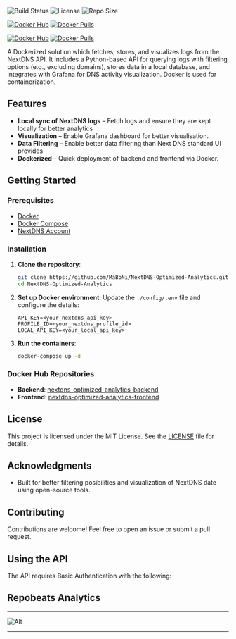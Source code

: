 ![Build Status](https://img.shields.io/github/actions/workflow/status/MaBoNi/NextDNS-Optimized-Analytics/docker-publish.yml?branch=main&style=for-the-badge)
![License](https://img.shields.io/github/license/MaBoNi/NextDNS-Optimized-Analytics?style=for-the-badge)
![Repo Size](https://img.shields.io/github/repo-size/MaBoNi/NextDNS-Optimized-Analytics?style=for-the-badge)

[![Docker Hub](https://img.shields.io/badge/Docker%20Hub-nextdns--optimized--analytics--frontend-blue?logo=docker&style=for-the-badge)](https://hub.docker.com/r/maboni82/nextdns-optimized-analytics-frontend)
[![Docker Pulls](https://img.shields.io/docker/pulls/maboni82/nextdns-optimized-analytics-frontend?style=for-the-badge)](https://hub.docker.com/r/maboni82/nextdns-optimized-analytics-frontend)

[![Docker Hub](https://img.shields.io/badge/Docker%20Hub-nextdns--optimized--analytics--backend-blue?logo=docker&style=for-the-badge)](https://hub.docker.com/r/maboni82/nextdns-optimized-analytics-backend)
[![Docker Pulls](https://img.shields.io/docker/pulls/maboni82/nextdns-optimized-analytics-backend?style=for-the-badge)](https://hub.docker.com/r/maboni82/nextdns-optimized-analytics-backend)


A Dockerized solution which fetches, stores, and visualizes logs from the NextDNS API. It includes a Python-based API for querying logs with filtering options (e.g., excluding domains), stores data in a local database, and integrates with Grafana for DNS activity visualization. Docker is used for containerization.

## Features
- **Local sync of NextDNS logs** – Fetch logs and ensure they are kept locally for better analytics
- **Visualization** – Enable Grafana dashboard for better visualisation.
- **Data Filtering** – Enable better data filtering than Next DNS standard UI provides
- **Dockerized** – Quick deployment of backend and frontend via Docker.

## Getting Started

### Prerequisites
- [Docker](https://www.docker.com/get-started)
- [Docker Compose](https://docs.docker.com/compose/install/)
- [NextDNS Account](https://my.nextdns.io/signup/)

### Installation

1. **Clone the repository**:
    ```bash
    git clone https://github.com/MaBoNi/NextDNS-Optimized-Analytics.git
    cd NextDNS-Optimized-Analytics

2. **Set up Docker environment**:
    Update the `./config/.env` file and configure the details:
    ```
    API_KEY=<your_nextdns_api_key>
    PROFILE_ID=<your_nextdns_profile_id>
    LOCAL_API_KEY=<your_local_api_key>
    ```

3. **Run the containers**:
    ```bash
    docker-compose up -d
    ```

### Docker Hub Repositories

- **Backend**: <a href="https://hub.docker.com/r/maboni82/nextdns-optimized-analytics-backend" target="_blank">nextdns-optimized-analytics-backend</a>
- **Frontend**: <a href="https://hub.docker.com/r/maboni82/nextdns-optimized-analytics-frontend" target="_blank">nextdns-optimized-analytics-frontend</a>

## License
This project is licensed under the MIT License. See the [LICENSE](LICENSE) file for details.

## Acknowledgments
- Built for better filtering posibilities and visualization of NextDNS date using open-source tools.

## Contributing
Contributions are welcome! Feel free to open an issue or submit a pull request.

##  Using the API
The API requires Basic Authentication with the following:


## Repobeats Analytics
---

![Alt](https://repobeats.axiom.co/api/embed/abcc9fac036c51dc10cd34ef580cca8475df93ad.svg "Repobeats analytics image")

---

